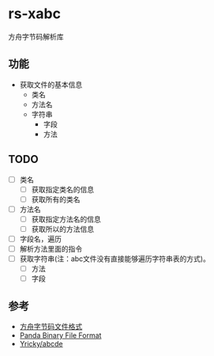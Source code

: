 # rs-xabc

方舟字节码解析库

## 功能

- 获取文件的基本信息
  - 类名
  - 方法名
  - 字符串
    - 字段
    - 方法

## TODO

- [ ] 类名
  - [ ] 获取指定类名的信息
  - [ ] 获取所有的类名
- [ ] 方法名
  - [ ] 获取指定方法名的信息
  - [ ] 获取所以的方法信息
- [ ] 字段名，遍历
- [ ] 解析方法里面的指令
- [ ] 获取字符串(注：abc文件没有直接能够遍历字符串表的方式)。
  - [ ] 方法
  - [ ] 字段

## 参考

- [方舟字节码文件格式](https://developer.huawei.com/consumer/cn/doc/harmonyos-guides-V5/arkts-bytecode-file-format-V5)
- [Panda Binary File Format](https://gitee.com/openharmony/arkcompiler_runtime_core/blob/master/static_core/docs/file_format.md)
- [Yricky/abcde](https://github.com/Yricky/abcde)
